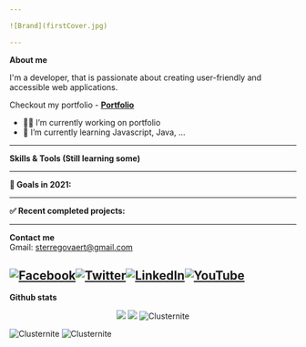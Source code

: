 ```yaml
---

![Brand](firstCover.jpg)

---
```


**About me**
<p>I'm a developer, that is passionate about creating user-friendly and accessible web applications. </p> 

 Checkout my portfolio - **[Portfolio](https://clusternite.github.io/portfolio/)** 

- 👨‍💻 I’m currently working on portfolio
- 📖 I’m currently learning Javascript, Java, ...

---

**Skills & Tools (Still learning some)**
 <!--
<p align="left">

![HTML5](https://img.icons8.com/color/30/html-5.png)![CSS3](https://img.icons8.com/color/30/css3.png)![JavaScript](https://img.icons8.com/color/30/javascript.png)![NodeJS](https://img.icons8.com/color/30/nodejs.png)![PHP](https://img.icons8.com/color/30/php.png)![WordPress](https://img.icons8.com/color/30/wordpress.png)![SASS](https://img.icons8.com/color/30/sass.png)![NPM](https://img.icons8.com/color/30/npm.png)![Github](https://img.icons8.com/material-outlined/30/github.png)![Bitbucket](https://img.icons8.com/color/30/bitbucket.png)![Gitlab](https://img.icons8.com/color/30/gitlab.png)![Git](https://img.icons8.com/color/30/git.png)![VSCode](https://img.icons8.com/color/30/visual-studio-code-2019.png)![VueJS](https://img.icons8.com/color/30/vue-js.png)![Flutter](https://img.icons8.com/color/30/flutter.png)![ReactJS](https://img.icons8.com/color/30/react-native.png)![AngularJS](https://img.icons8.com/color/30/angularjs.png)![Windows](https://img.icons8.com/color/30/windows-10.png)![Ubuntu](https://img.icons8.com/color/30/ubuntu--v1.png)![Linux](https://img.icons8.com/color/30/linux.png)![Kali Linux](https://img.icons8.com/color/30/kali-linux.png)![Console](https://img.icons8.com/color/30/console.png)
 
</p>
-->
---

**🎯 Goals in 2021:**
<!--
<p style="display:flex">
 - Master Javascript
 - Master React
 - ...
 </p>
-->
---

**✅ Recent completed projects:**
<!--
<p style="display:flex">
    <a href="#">
        <img width=240 src="#" />
    </a>
    <a href="#">
        <img width=240 src="#" />
    </a>
</p>
-->
---

 **Contact me**
 </br>
Gmail: sterregovaert@gmail.com

[![Facebook](https://img.shields.io/badge/Facebook-1877F2?style=for-the-badge&logo=facebook&logoColor=white)](https://www.facebook.com/profile.php?id=100008461326706)[![Twitter](https://img.shields.io/badge/Twitter-1DA1F2?style=for-the-badge&logo=twitter&logoColor=white)](https://twitter.com/Clusternite)[![LinkedIn](https://img.shields.io/badge/LinkedIn-0077B5?style=for-the-badge&logo=linkedin&logoColor=white)](https://www.linkedin.com/in/sterre-g-4611621b6/)[![YouTube](https://img.shields.io/badge/YouTube-FF0000?style=for-the-badge&logo=youtube&logoColor=white)](https://www.youtube.com/channel/UCz5MQgL1YkBOrOsOKxMcMKQ) 
---

**Github stats**
<p align = "center">
  <img src = "https://github-readme-stats.vercel.app/api?username=Clusternite&show_icons=true&theme=dark&line_height=40">
  <img src = "https://github-readme-stats.vercel.app/api/top-langs/?username=Clusternite&theme=dark">
  <img src="https://github-readme-streak-stats.herokuapp.com/?user=Clusternite&theme=dark" alt="Clusternite" />
</p>

<img src="https://img.shields.io/github/followers/Clusternite?label=follow&style=social&style=dark" alt="Clusternite" /> 
<img src="https://komarev.com/ghpvc/?username=Clusternite&label=Profile%20views&color=0e75b6&style=dark" alt="Clusternite" />



<!--
https://github.com/WarenGonzaga/WarenGonzaga/blob/main/README.md
https://github.com/alexandresanlim/Badges4-README.md-Profile
https://www.vectorlogo.zone/
-->
